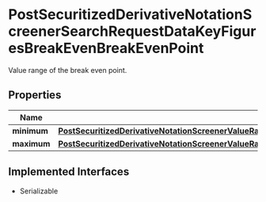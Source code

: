 

# PostSecuritizedDerivativeNotationScreenerSearchRequestDataKeyFiguresBreakEvenBreakEvenPoint

Value range of the break even point.

## Properties

Name | Type | Description | Notes
------------ | ------------- | ------------- | -------------
**minimum** | [**PostSecuritizedDerivativeNotationScreenerValueRangesGetRequestDataKeyFiguresDeltaUnadjustedMinimum**](PostSecuritizedDerivativeNotationScreenerValueRangesGetRequestDataKeyFiguresDeltaUnadjustedMinimum.md) |  |  [optional]
**maximum** | [**PostSecuritizedDerivativeNotationScreenerValueRangesGetRequestDataKeyFiguresBreakEvenDistanceAbsoluteMaximum**](PostSecuritizedDerivativeNotationScreenerValueRangesGetRequestDataKeyFiguresBreakEvenDistanceAbsoluteMaximum.md) |  |  [optional]


## Implemented Interfaces

* Serializable


